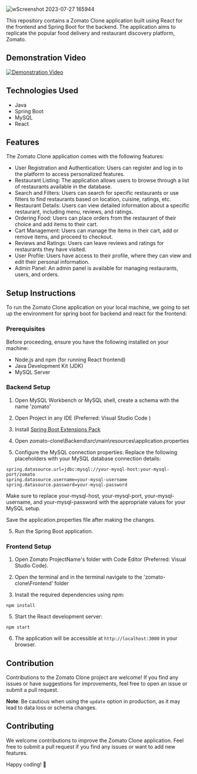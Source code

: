 ![wScreenshot 2023-07-27 165944](https://github.com/ganeshbagav7/ccpl/assets/72212389/e6c19fa9-da53-4cc7-817e-c209884dca91)

This repository contains a Zomato Clone application built using React for the frontend and Spring Boot for the backend. The application aims to replicate the popular food delivery and restaurant discovery platform, Zomato.

## Demonstration Video

[![Demonstration Video](https://github.com/ganeshbagav7/ccpl/assets/72212389/240d2737-5b7e-4bc4-a31b-1a4668c36350)](https://youtu.be/mBqUNr6FVvA)

## Technologies Used

- Java
- Spring Boot
- MySQL
- React

## Features

The Zomato Clone application comes with the following features:

- User Registration and Authentication: Users can register and log in to the platform to access personalized features.
- Restaurant Listing: The application allows users to browse through a list of restaurants available in the database.
- Search and Filters: Users can search for specific restaurants or use filters to find restaurants based on location, cuisine, ratings, etc.
- Restaurant Details: Users can view detailed information about a specific restaurant, including menu, reviews, and ratings.
- Ordering Food: Users can place orders from the restaurant of their choice and add items to their cart.
- Cart Management: Users can manage the items in their cart, add or remove items, and proceed to checkout.
- Reviews and Ratings: Users can leave reviews and ratings for restaurants they have visited.
- User Profile: Users have access to their profile, where they can view and edit their personal information.
- Admin Panel: An admin panel is available for managing restaurants, users, and orders.

## Setup Instructions

To run the Zomato Clone application on your local machine, we going to set up the environment for spring boot for backend and react for the frontend:

### Prerequisites

Before proceeding, ensure you have the following installed on your machine:

- Node.js and npm (for running React frontend)
- Java Development Kit (JDK)
- MySQL Server

### Backend Setup

1. Open MySQL Workbench or MySQL shell, create a schema with the name 'zomato'
   
2. Open Project in any IDE (Preferred: Visual Studio Code )

3. Install [Spring Boot Extensions Pack](https://marketplace.visualstudio.com/items?itemName=vmware.vscode-boot-dev-pack)

4. Open zomato-clone\Backend\src\main\resources\application.properties
5. Configure the MySQL connection properties:
   Replace the following placeholders with your MySQL database connection details:

```properties
spring.datasource.url=jdbc:mysql://your-mysql-host:your-mysql-port/zomato
spring.datasource.username=your-mysql-username
spring.datasource.password=your-mysql-password
```
Make sure to replace your-mysql-host, your-mysql-port, your-mysql-username, and your-mysql-password with the appropriate values for your MySQL setup.

   Save the application.properties file after making the changes.

5. Run the Spring Boot application.

### Frontend Setup

1.  Open Zomato ProjectName's folder with Code Editor (Preferred: Visual Studio Code).

2.  Open the terminal and in the terminal navigate to the 'zomato-clone\Frontend' folder
  
3.  Install the required dependencies using npm:

   ```
   npm install
   ```

5.  Start the React development server:

   ```
   npm start
   ```

6. The application will be accessible at `http://localhost:3000` in your browser.

## Contribution

Contributions to the Zomato Clone project are welcome! If you find any issues or have suggestions for improvements, feel free to open an issue or submit a pull request.


   **Note**: Be cautious when using the `update` option in production, as it may lead to data loss or schema changes.

## Contributing

We welcome contributions to improve the Zomato Clone application. Feel free to submit a pull request if you find any issues or want to add new features.

Happy coding! 🚀